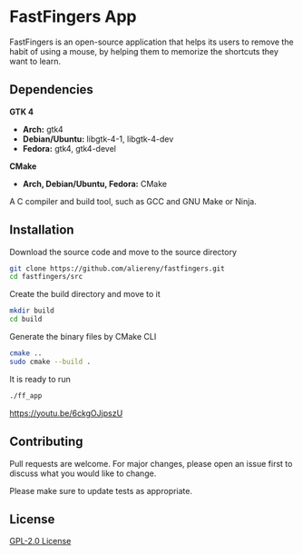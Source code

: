 # FastFingers App

FastFingers is an open-source application that helps its users to remove the habit of using a mouse, by helping them to memorize the shortcuts they want to learn.

## Dependencies
**GTK 4**   
  * **Arch:** gtk4
  * **Debian/Ubuntu:** libgtk-4-1, libgtk-4-dev 
  * **Fedora:** gtk4, gtk4-devel

**CMake**   
  * **Arch, Debian/Ubuntu, Fedora:** CMake

A C compiler and build tool, such as GCC and GNU Make or Ninja.

## Installation

Download the source code and move to the source directory

```bash
git clone https://github.com/aliereny/fastfingers.git
cd fastfingers/src
```
Create the build directory and move to it

```bash
mkdir build
cd build
```

Generate the binary files by CMake CLI

```bash
cmake ..
sudo cmake --build .
```
It is ready to run
```bash
./ff_app
```

https://youtu.be/6ckgOJjpszU

## Contributing
Pull requests are welcome. For major changes, please open an issue first to discuss what you would like to change.

Please make sure to update tests as appropriate.

## License
[GPL-2.0 License](https://github.com/CCExtractor/fastfingers/blob/main/LICENSE)
